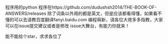 程序用的python
程序在https://github.com/dudushsh2014/THE-BOOK-OF-ANSWERS/releases
除了词条以外用的都是英文，但是应该都看得懂，如果看不懂的可以去请教百度翻译fanyi.baidu.com
编程萌新，请各位大佬多多指教，大家可以在issue提交建议或者是修改
issue大舞台，有能力你就来！

能不能给个star，求求各位了
